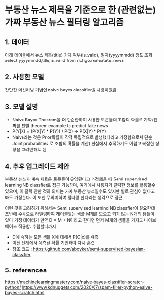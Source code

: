 # 부동산 뉴스 제목을 기준으로 한 (관련없는) 가짜 부동산 뉴스 필터링 알고리즘 

## 1. 데이터 
아래 테이블에서 뉴스 제목(title) 가짜 여부(is_valid), 일자(yyyymmdd) 정도 조회
select yyyymmdd,title,is_valid from richgo.realestate_news

## 2. 사용한 모델
간단한 머신러닝 기법인 naive bayes classifier을 사용하였음

## 3. 모델 설명
 - Naive Bayes Theorem을 더 단순환하여 사용한 토큰들의 조합의 확률로 가짜/진짜를 판별
   theorem example to predict fake news
 - P(Y|X) = (P(X|Y) * P(Y)) / P(X)  -> P(X|Y) * P(Y)
 - Naive라는 것은 Prior확률이 각각 독립적으로 발생했다라고 가정함으로써 단순 Joint probabilities 로
   조합의 확률을 계산( 현실에서 추적하기도 어렵고 복잡한 상황을 고려안해도 됨)

## 4. 추후 업그레이드 제안

부동산 뉴스가 계속 새로운 토큰들이 유입된다고 가정했을 때 Semi supervised learning NB classfier로 접근
가능하며, 여기에서 사용자가 클릭한 정보를 활용할수 있으며, 이 클릭 안한 것의 의미는 가짜 부동산 뉴스일수도 있지만
별로 관심이 없다고 봐도 가정한다. 이 또한 무의미하여 필터링 한다라는 생각으로 접근

이런 것을 고려하기 위해서는 Semi supervised learning NB classfier이 필요한데
초반에 수동으로 라벨링하여 레이블있는 샘플 M개를 모으고 되지 않는 N개의 샘플이 있다 가정
데이터가 만약 D = M + N이라고 한다면 먼저 M개의 샘플을 가지고 나이브 베이즈 적용함.
수렴할때까지
  - D에 속하는 모든 샘플 X에 대해서 P(C|x)를 예측
  - 이전 단계에서 예측된 확률 기반하여 다시 훈련
  - 참조 코드 :   https://github.com/aboyker/semi-supervised-bayesian-classifier

## 5. references
https://machinelearningmastery.com/naive-bayes-classifier-scratch-python/
https://www.kdnuggets.com/2020/07/spam-filter-python-naive-bayes-scratch.html
